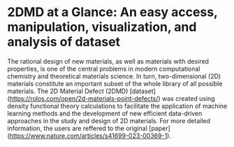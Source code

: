 # 2DMD at a Glance: An easy access, manipulation, visualization, and analysis of dataset
The rational design of new materials, as well as materials with desired properties, is one of the central problems in modern computational chemistry and theoretical materials science. 
In turn, two-dimensional (2D) materials constitute an important subset of the whole library of all possible materials.
The 2D Material Defect (2DMD) [dataset] (https://rolos.com/open/2d-materials-point-defects/)  was created using density functional theory calculations to facilitate the application of machine learning methods and the development of new efficient data-driven approaches in the study and design of 2D materials.
For more detailed information, the users are reffered to the original [paper] (https://www.nature.com/articles/s41699-023-00369-1).

